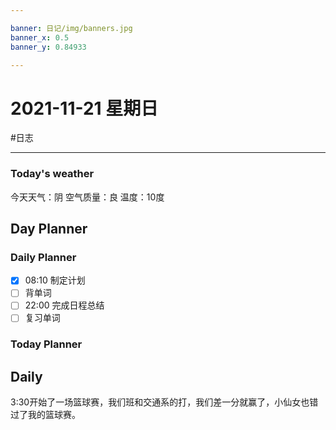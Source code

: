 ```yaml
---

banner: 日记/img/banners.jpg
banner_x: 0.5
banner_y: 0.84933

---
```

# 2021-11-21 星期日
#日志 

---

### Today's weather
今天天气：阴
空气质量：良
温度：10度
## Day Planner

### Daily Planner
- [x] 08:10 制定计划
- [ ] 背单词
- [ ] 22:00 完成日程总结
- [ ] 复习单词

### Today Planner

## Daily
3:30开始了一场篮球赛，我们班和交通系的打，我们差一分就赢了，小仙女也错过了我的篮球赛。

